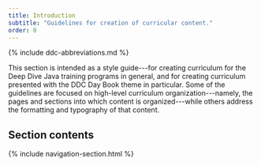 ```yaml
---
title: Introduction
subtitle: "Guidelines for creation of curricular content."
order: 0
---
```


{% include ddc-abbreviations.md %}

This section is intended as a style guide---for creating curriculum for the Deep Dive Java training programs in general, and for creating curriculum presented with the DDC Day Book theme in particular. Some of the guidelines are focused on high-level curriculum organization---namely, the pages and sections into which content is organized---while others address the formatting and typography of that content.

## Section contents

{% include navigation-section.html %}
